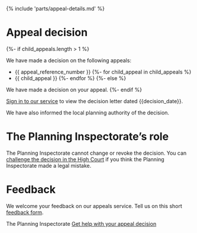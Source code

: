 {% include 'parts/appeal-details.md' %}

# Appeal decision

{%- if child_appeals.length > 1 %}

We have made a decision on the following appeals:
- {{ appeal_reference_number }}
  {%- for child_appeal in child_appeals %}
- {{ child_appeal }}
  {%- endfor %}
  {%- else %}

We have made a decision on your appeal.
{%- endif %}

[Sign in to our service]({{front_office_url}}/appeals/{{appeal_reference_number}}) to view the decision letter dated {{decision_date}}.

We have also informed the local planning authority of the decision.

# The Planning Inspectorate’s role

The Planning Inspectorate cannot change or revoke the decision. You can [challenge the decision in the High Court](https://www.gov.uk/appeal-planning-decision/if-you-think-the-appeal-decision-is-legally-incorrect) if you think the Planning Inspectorate made a legal mistake.

# Feedback

We welcome your feedback on our appeals service. Tell us on this short [feedback form](https://forms.office.com/pages/responsepage.aspx?id=mN94WIhvq0iTIpmM5VcIjfMZj__F6D9LmMUUyoUrZDZUOERYMEFBN0NCOFdNU1BGWEhHUFQxWVhUUy4u).

The Planning Inspectorate
[Get help with your appeal decision](https://contact-us.planninginspectorate.gov.uk/hc/en-gb/requests/new)
